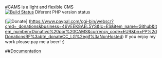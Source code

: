 #CAMS is a light and flexible CMS  
[![Build Status](https://travis-ci.org/Carlosmape/CAMS.svg?branch=master)](https://travis-ci.org/Carlosmape/CAMS) Diferent PHP version status
        
[![Donate](https://img.shields.io/badge/Donate-PayPal-green.svg)]
(https://www.paypal.com/cgi-bin/webscr?cmd=_donations&business=46VEEK8AEL5YS&lc=ES&item_name=Github&item_number=Donativo%20por%20CAMS&currency_code=EUR&bn=PP%2dDonationsBF%3abtn_donateCC_LG%2egif%3aNonHosted) If you enjoy my work please pay me a beer! :)

##[Documentation](https://github.com/Carlosmape/CAMS/wiki)
